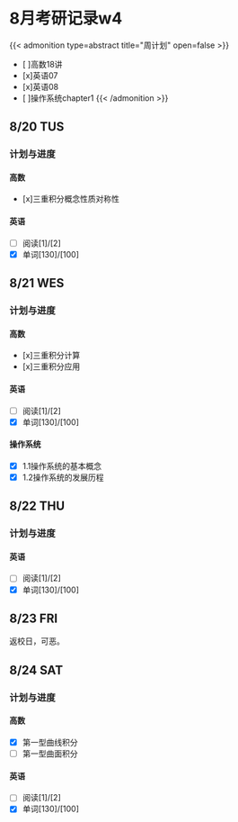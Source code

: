 # 8月考研记录w4


{{< admonition type=abstract title="周计划" open=false >}}
- [ ]高数18讲
- [x]英语07
- [x]英语08
- [ ]操作系统chapter1
{{< /admonition >}}

## 8/20 TUS
### 计划与进度
#### 高数
- [x]三重积分概念性质对称性
#### 英语
- [ ] 阅读[1]/[2]
- [x] 单词[130]/[100]

## 8/21 WES
### 计划与进度
#### 高数
- [x]三重积分计算
- [x]三重积分应用
#### 英语
- [ ] 阅读[1]/[2]
- [x] 单词[130]/[100]
#### 操作系统
- [x] 1.1操作系统的基本概念
- [x] 1.2操作系统的发展历程

## 8/22 THU
### 计划与进度
#### 英语
- [ ] 阅读[1]/[2]
- [x] 单词[130]/[100]

## 8/23 FRI
返校日，可恶。

## 8/24 SAT
### 计划与进度
#### 高数
- [x] 第一型曲线积分
- [ ] 第一型曲面积分
#### 英语
- [ ] 阅读[1]/[2]
- [x] 单词[130]/[100]
